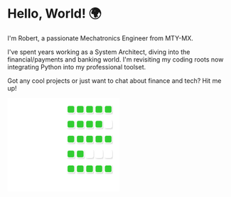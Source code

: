 # Hello, World! 🌍

I'm Robert, a passionate Mechatronics Engineer from MTY-MX.

I've spent years working as a System Architect, diving into the financial/payments and banking world. I'm revisiting my coding roots now integrating Python into my professional toolset.

Got any cool projects or just want to chat about finance and tech? Hit me up!

<div style="display: flex; align-items: center;">
    <!-- stats.svg -->
    <img src="./stats.svg" alt="Skills Chart" style="max-width: 50%; width: 300px;">
    <!-- special.svg -->
<!--
    <img src="./special.svg" alt="Special Traits" style="max-width: 50%; width: 400px;">
    -->
</div>


